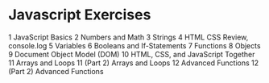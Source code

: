 # Javascript Exercises

1 JavaScript Basics
2 Numbers and Math
3 Strings
4 HTML CSS Review, console.log
5 Variables
6 Booleans and If-Statements
7 Functions
8 Objects
9 Document Object Model (DOM)
10 HTML, CSS, and JavaScript Together
11 Arrays and Loops
11 (Part 2) Arrays and Loops
12 Advanced Functions
12 (Part 2) Advanced Functions
